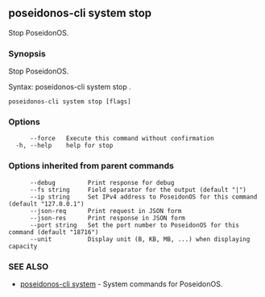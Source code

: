 ## poseidonos-cli system stop

Stop PoseidonOS.

### Synopsis

Stop PoseidonOS.

Syntax:
	poseidonos-cli system stop .
          

```
poseidonos-cli system stop [flags]
```

### Options

```
      --force   Execute this command without confirmation
  -h, --help    help for stop
```

### Options inherited from parent commands

```
      --debug         Print response for debug
      --fs string     Field separator for the output (default "|")
      --ip string     Set IPv4 address to PoseidonOS for this command (default "127.0.0.1")
      --json-req      Print request in JSON form
      --json-res      Print response in JSON form
      --port string   Set the port number to PoseidonOS for this command (default "18716")
      --unit          Display unit (B, KB, MB, ...) when displaying capacity
```

### SEE ALSO

* [poseidonos-cli system](poseidonos-cli_system.md)	 - System commands for PoseidonOS.

